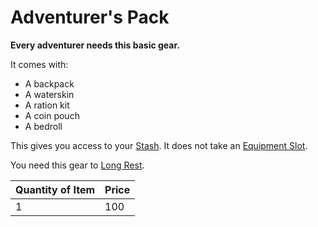 # Adventurer's Pack

**Every adventurer needs this basic gear.**

It comes with:

- A backpack
- A waterskin
- A ration kit
- A coin pouch
- A bedroll

This gives you access to your [Stash](../../../Player%20Characters/Inventory/Stash.md). It does not take an [Equipment Slot](../../../Player%20Characters/Inventory/Equipment%20Slot.md).

You need this gear to [Long Rest](../../../Game%20Procedures/Core%20Procedures/Resting.md#Long%20Rest).

| Quantity of Item | Price |
| ---------------- | ----- |
| 1                | 100   |

